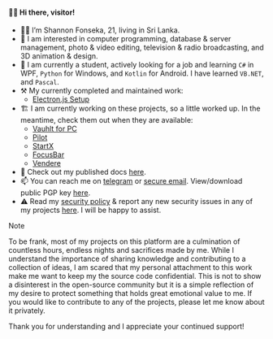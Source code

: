 #### 👋🏼 Hi there, visitor!
- 👦🏻 I’m Shannon Fonseka, 21, living in Sri Lanka.
- 👀 I am interested in computer programming, database & server management, photo & video editing, television & radio broadcasting, and 3D animation & design.
- 🌱 I am currently a student, actively looking for a job and learning `C#` in WPF, `Python` for Windows, and `Kotlin` for Android. I have learned `VB.NET`, and `Pascal`.
- ⚒️ My currently completed and maintained work:
  - [Electron.js Setup](https://github.com/fonseware/electronjs-setup/)
- 🏗️ I am currently working on these projects, so a little worked up. In the meantime, check them out when they are available:
  - [Vauhlt for PC](https://github.com/fonseware/VauhltDesktop)
  - [Pilot](https://github.com/fonseware/Pilot)
  - [StartX](https://github.com/fonseware/StartX)
  - [FocusBar](https://github.com/fonseware/FocusBar)
  - [Vendere](https://github.com/fonseware/Vendere)
- 📄 Check out my published docs [here](https://github.com/shannonfonseka/shannonfonseka/blob/main/docs/readme.md).
- 📫 You can reach me on [telegram](https://t.me/shannonf0nseka) or [secure email](mailto:hello.shannonfonseka@proton.me). View/download public PGP key [here](https://raw.githubusercontent.com/shannonfonseka/shannonfonseka/refs/heads/main/pgp/0x74A52B0D-pub.asc).
- ⚠️ Read my [security policy](https://github.com/shannonfonseka/shannonfonseka/security/policy) & report any new security issues in any of my projects [here](https://github.com/shannonfonseka/shannonfonseka/security/advisories/new). I will be happy to assist.
> [!NOTE]
> To be frank, most of my projects on this platform are a culmination of countless hours, endless nights and sacrifices made by me. While I understand the importance of sharing knowledge and contributing to a collection of ideas, I am scared that my personal attachment to this work make me want to keep my the source code confidential. This is not to show a disinterest in the open-source community but it is a simple reflection of my desire to protect something that holds great emotional value to me. If you would like to contribute to any of the projects, please let me know about it privately.
>
> Thank you for understanding and I appreciate your continued support!
